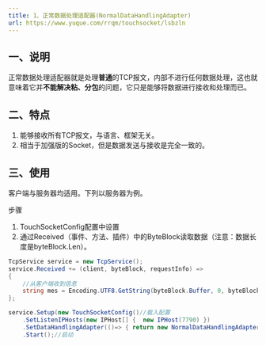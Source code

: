 ```yaml
---
title: 1、正常数据处理适配器(NormalDataHandlingAdapter)
url: https://www.yuque.com/rrqm/touchsocket/lsbzln
---
```


<a name="wa4zQ"></a>

## 一、说明

正常数据处理适配器就是处理**普通**的TCP报文，内部不进行任何数据处理，这也就意味着它并**不能解决粘、分包**的问题，它只是能够将数据进行接收和处理而已。 <a name="TrOBm"></a>

## 二、特点

1. 能够接收所有TCP报文，与语言、框架无关。
2. 相当于加强版的Socket，但是数据发送与接收是完全一致的。

<a name="S5MfM"></a>

## 三、使用

客户端与服务器均适用。下列以服务器为例。

步骤

1. TouchSocketConfig配置中设置
2. 通过Received（事件、方法、插件）中的ByteBlock读取数据（注意：数据长度是byteBlock.Len）。

```csharp
TcpService service = new TcpService();
service.Received += (client, byteBlock, requestInfo) =>
{
    //从客户端收到信息
    string mes = Encoding.UTF8.GetString(byteBlock.Buffer, 0, byteBlock.Len);
};

service.Setup(new TouchSocketConfig()//载入配置     
    .SetListenIPHosts(new IPHost[] {  new IPHost(7790) })
    .SetDataHandlingAdapter(()=> { return new NormalDataHandlingAdapter(); }))//配置适配器
    .Start();//启动
```
